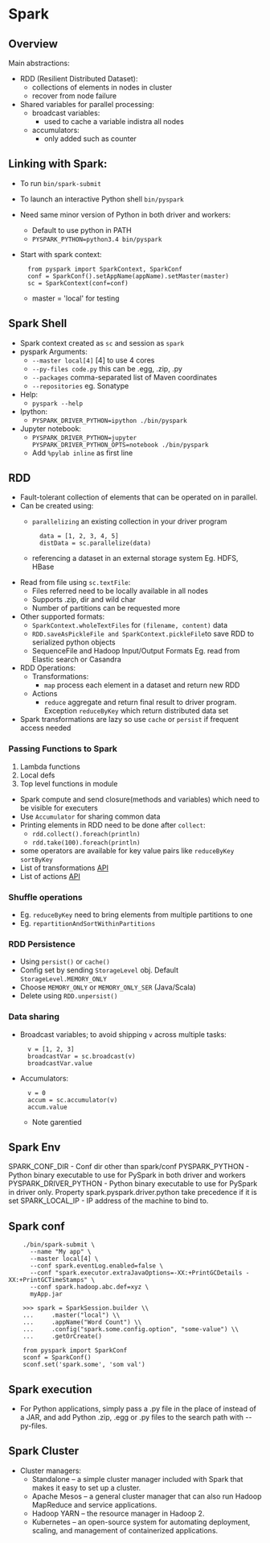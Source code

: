 # Spark

## Overview

Main abstractions:
- RDD (Resilient Distributed Dataset):
    - collections of elements in nodes in cluster
    - recover from node failure
- Shared variables for parallel processing:
    - broadcast variables:
        - used to cache a variable indistra all nodes
    - accumulators:
        - only added such as counter

## Linking with Spark:

- To run `bin/spark-submit`
- To launch an interactive Python shell `bin/pyspark`
- Need same minor version of Python in both driver and workers:
    - Default to use python in PATH
    - `PYSPARK_PYTHON=python3.4 bin/pyspark`
- Start with spark context:

        from pyspark import SparkContext, SparkConf
        conf = SparkConf().setAppName(appName).setMaster(master)
        sc = SparkContext(conf=conf)

    - master = 'local' for testing

## Spark Shell

- Spark context created as `sc` and session as `spark`
- pyspark Arguments:
    - `--master local[4]` [4] to use 4 cores
    - `--py-files code.py` this can be .egg, .zip, .py 
    - `--packages` comma-separated list of Maven coordinates
    - `--repositories` eg. Sonatype
- Help:
    - `pyspark --help`
- Ipython:
    - `PYSPARK_DRIVER_PYTHON=ipython ./bin/pyspark`
- Jupyter notebook:
    - `PYSPARK_DRIVER_PYTHON=jupyter PYSPARK_DRIVER_PYTHON_OPTS=notebook ./bin/pyspark`
    - Add `%pylab inline` as first line

## RDD

- Fault-tolerant collection of elements that can be operated on in parallel.
- Can be created using:
    - `parallelizing` an existing collection in your driver program
    
            data = [1, 2, 3, 4, 5]
            distData = sc.parallelize(data)
    
    - referencing a dataset in an external storage system Eg. HDFS, HBase
- Read from file using `sc.textFile`:
    - Files referred need to be locally available in all nodes
    - Supports .zip, dir and wild char
    - Number of partitions can be requested more
- Other supported formats:
    - `SparkContext.wholeTextFiles` for `(filename, content)` data
    - `RDD.saveAsPickleFile and SparkContext.pickleFile`to save RDD to serialized python objects
    - SequenceFile and Hadoop Input/Output Formats Eg. read from Elastic search or Casandra
- RDD Operations:
    - Transformations:
        - `map` process each element in a dataset and return new RDD
    - Actions
        - `reduce` aggregate and return final result to driver program. 
           Exception `reduceByKey` which return distributed data set
- Spark transformations are lazy so use `cache` or `persist` if frequent access needed

### Passing Functions to Spark

1. Lambda functions
1. Local defs
1. Top level functions in module
 
- Spark compute and send closure(methods and variables) which need to be visible for executers
- Use `Accumulator` for sharing common data
- Printing elements in RDD need to be done after `collect`:
    - `rdd.collect().foreach(println)`
    - `rdd.take(100).foreach(println)` 
- some operators are available for key value pairs like `reduceByKey` `sortByKey`
- List of transformations [API](https://spark.apache.org/docs/latest/api/python/pyspark.html#pyspark.RDD)
- List of actions [API](https://spark.apache.org/docs/latest/api/python/pyspark.html#pyspark.RDD)

### Shuffle operations

- Eg. `reduceByKey` need to bring elements from multiple partitions to one
- Eg. `repartitionAndSortWithinPartitions`    

### RDD Persistence

- Using `persist()` or `cache()`
- Config set by sending `StorageLevel` obj. Default `StorageLevel.MEMORY_ONLY`
- Choose `MEMORY_ONLY` or `MEMORY_ONLY_SER` (Java/Scala)
- Delete using `RDD.unpersist()`

### Data sharing 

- Broadcast variables; to avoid shipping `v` across multiple tasks:
        
        v = [1, 2, 3]
        broadcastVar = sc.broadcast(v)
        broadcastVar.value
       
- Accumulators:
        
        v = 0
        accum = sc.accumulator(v)
        accum.value
        
    - Note garentied 

## Spark Env

SPARK_CONF_DIR          - Conf dir other than spark/conf
PYSPARK_PYTHON          - Python binary executable to use for PySpark in both driver and workers
PYSPARK_DRIVER_PYTHON   - Python binary executable to use for PySpark in driver only. Property spark.pyspark.driver.python take precedence if it is set
SPARK_LOCAL_IP          - IP address of the machine to bind to.

## Spark conf

        ./bin/spark-submit \ 
          --name "My app" \ 
          --master local[4] \  
          --conf spark.eventLog.enabled=false \ 
          --conf "spark.executor.extraJavaOptions=-XX:+PrintGCDetails -XX:+PrintGCTimeStamps" \ 
          --conf spark.hadoop.abc.def=xyz \ 
          myApp.jar

        >>> spark = SparkSession.builder \\
        ...     .master("local") \\
        ...     .appName("Word Count") \\
        ...     .config("spark.some.config.option", "some-value") \\
        ...     .getOrCreate()

        from pyspark import SparkConf
        sconf = SparkConf()
        sconf.set('spark.some', 'som val')        

## Spark execution

- For Python applications, simply pass a .py file in the place of <application-jar> instead of a JAR, 
  and add Python .zip, .egg or .py files to the search path with --py-files.

## Spark Cluster 

- Cluster managers:
    - Standalone – a simple cluster manager included with Spark that makes it easy to set up a cluster.
    - Apache Mesos – a general cluster manager that can also run Hadoop MapReduce and service applications.
    - Hadoop YARN – the resource manager in Hadoop 2.
    - Kubernetes – an open-source system for automating deployment, scaling, and management of containerized applications.
    


    
    